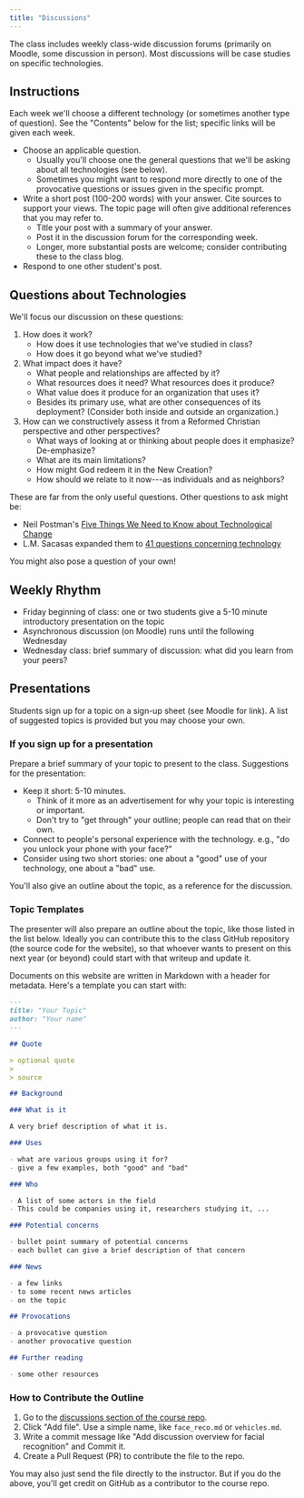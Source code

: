 ```yaml
---
title: "Discussions"
---
```


The class includes weekly class-wide discussion forums (primarily on Moodle, some discussion in person). Most discussions will be case studies on specific technologies.

## Instructions

Each week we'll choose a different technology (or sometimes another type of question). See the "Contents" below for the list; specific links will be given each week.

- Choose an applicable question.
  - Usually you'll choose one the general questions that we'll be asking about all technologies (see below).
  - Sometimes you might want to respond more directly to one of the provocative questions or issues given in the specific prompt.
- Write a short post (100-200 words) with your answer. Cite sources to support your views. The topic page will often give additional references that you may refer to.
  - Title your post with a summary of your answer.
  - Post it in the discussion forum for the corresponding week.
  - Longer, more substantial posts are welcome; consider contributing these to the class blog.
- Respond to one other student's post.

## Questions about Technologies

We'll focus our discussion on these questions:

1. How does it work?
    - How does it use technologies that we've studied in class?
    - How does it go beyond what we've studied?
2. What impact does it have?
    - What people and relationships are affected by it?
    - What resources does it need? What resources does it produce?
    - What value does it produce for an organization that uses it?
    - Besides its primary use, what are other consequences of its deployment? (Consider both inside and outside an organization.)
3. How can we constructively assess it from a Reformed Christian perspective and other perspectives?
    - What ways of looking at or thinking about people does it emphasize? De-emphasize?
    - What are its main limitations?
    - How might God redeem it in the New Creation?
    - How should we relate to it now---as individuals and as neighbors?

These are far from the only useful questions. Other questions to ask might be:

- Neil Postman's [Five Things We Need to Know about Technological Change](https://cs.calvin.edu/courses/cs/262/kvlinden/references/postman-fiveThings-1998.pdf)
- L.M. Sacasas expanded them to [41 questions concerning technology](https://theconvivialsociety.substack.com/p/the-questions-concerning-technology)

You might also pose a question of your own!

## Weekly Rhythm

- Friday beginning of class: one or two students give a 5-10 minute introductory presentation on the topic
- Asynchronous discussion (on Moodle) runs until the following Wednesday
- Wednesday class: brief summary of discussion: what did you learn from your peers?

## Presentations

Students sign up for a topic on a sign-up sheet (see Moodle for link). A list of suggested topics is provided but you may choose your own.

### If you sign up for a presentation

Prepare a brief summary of your topic to present to the class. Suggestions for the presentation:

- Keep it short: 5-10 minutes.
  - Think of it more as an advertisement for why your topic is interesting or important.
  - Don't try to "get through" your outline; people can read that on their own.
- Connect to people's personal experience with the technology. e.g., "do you unlock your phone with your face?"
- Consider using two short stories: one about a "good" use of your technology, one about a "bad" use.

You'll also give an outline about the topic, as a reference for the discussion.

### Topic Templates

The presenter will also prepare an outline about the topic, like those listed in the list below. Ideally you can contribute this to the class GitHub repository (the source code for the website), so that whoever wants to present on this next year (or beyond) could start with that writeup and update it.

Documents on this website are written in Markdown with a header for metadata. Here's a template you can start with:

```markdown
---
title: "Your Topic"
author: "Your name"
---

## Quote

> optional quote
>
> source

## Background

### What is it

A very brief description of what it is.

### Uses

- what are various groups using it for?
- give a few examples, both "good" and "bad"

### Who

- A list of some actors in the field
- This could be companies using it, researchers studying it, ...

### Potential concerns

- bullet point summary of potential concerns
- each bullet can give a brief description of that concern

### News

- a few links
- to some recent news articles
- on the topic

## Provocations

- a provocative question
- another provocative question

## Further reading

- some other resources

```

### How to Contribute the Outline

1. Go to the [discussions section of the course repo](https://github.com/kcarnold/cs344/tree/main/content/discussions).
2. Click "Add file". Use a simple name, like `face_reco.md` or `vehicles.md`.
3. Write a commit message like "Add discussion overview for facial recognition" and Commit it.
4. Create a Pull Request (PR) to contribute the file to the repo.

You may also just send the file directly to the instructor. But if you do the above, you'll get credit on GitHub as a contributor to the course repo.
